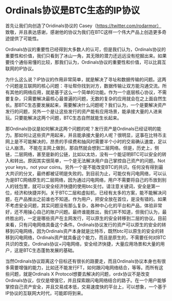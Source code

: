 Ordinals协议是BTC生态的IP协议
====

首先让我们向创造了Oridinals协议的 Casey（https://twitter.com/rodarmor） 致敬，并且表达感谢，感谢他的协议为我们在BTC这样一个伟大产品上创造更多奇迹提供了可能性。

Ordinals协议的重要性已经得到大多数人的认可，但是我们认为，Ordinals协议的重要性和价值，我们只看到了冰山一角，其无限的潜力还远远没有挖掘出来。如果要找个通俗易懂的比较，那我们认为，Ordinals协议的重要性和价值，可以比肩互联网的IP协议。

为什么这么说？IP协议的作用非常简单，就是解决了寻址和数据传输的问题。这两个问题是互联网的核心问题：寻址帮你找到对方，数据传输让双方能沟通交流。所有其他的网络应用，就是基于这么一个简单的功能。作为一个底层核心协议，不需要复杂，只需要解决最核心最普遍的问题，无数的复杂的应用就会在之上面自然生长。那BTC生态要发展起来，需要解决什么问题呢？我们认为，一个是要解决资产发行的问题，另外一个是让这些发行的资产能有应用场景，能承接大量的人进来玩。只要能解决这两个问题，BTC生态自然就能生长起来。

那Ordinals协议是如何解决这两个问题的呢？发行资产是Ordinals已经证明的能力。那如何让这些资产用起来，并且能承接大量的人呢？很明显，这事在比特币主网上是不可能解决的，昂贵的手续费和抽风时需要半个小时的交易确认速度，足以让人崩溃。 不能在主网上做到，那自然就会想到二层网络。但是，历史上，侧链，二层网络，甚至是新的公链，比如以太坊，没有一个能证明BTC可以安全的转入和转出。原因其实很简单，一个是无法解决用户自己掌控自己资产的问题。Not your keys，not your coins。另外一个是不能改变BTC的共识。任何没有得到最大共识的分叉，最终都被证明是失败的。到目前为止，可能仅有闪电网络，可以认为是BTC网络原生的二层网络，因为通过闪电网络，用户不需要将自己的币放到别人的钱包里，就可以安全经济快捷的使用btc支付。请注意关键词，安全是第一位，经济和快捷并列。关于BTC二层和虚拟机，已经有太多的方案，能不能解决问题，在产品推出之前谁也不知道。作为用户，把安全放在首位，是没有错的。如果不考虑安全问题，其实问题没有那么复杂，各种中心化的平台和产品，体验非常好，还不用操心自己的账户问题。最终谁能胜出，我们并不知道，但我们认为，最终胜出的，一定是哪些资产在主网发行，可以原生的安全转移到二层的协议。目前来看，只有闪电网络具备这个条件。Ordinals协议发行的资产可以原生的安全的转移到闪电网络，因为Ordinals资产本身就是比特币，既然btc可以原生的安全的转移到闪电网络，Ordinals资产就具备这个能力，而且是原生的，不需要任何对BTC共识的改变。Ordinals协议+闪电网络，安全经济快捷，大量应用场景和大量的用户，这是BTC生态蓬勃发展的基础。

当然Ordinals协议距离这个目标还有很长的路要走，而且Ordinals协议本身也有很多需要增强的能力，比如还不能发行FT，如何跟闪电网络结合，等等。而所有这些问题，就是Ordinals X Protocol想要去解决的问题，ordx协议不是改变Ordinals协议，仅仅是增强它，并且探索跟闪电网络结合的路子。在一个用户能够掌控自己资产安全，并且交易成本低，交易速度快的平台上，可以想象，一个基于IP协议的互联网大时代，可能即将到来。


